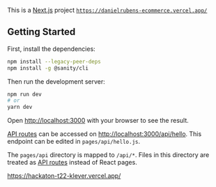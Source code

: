 This is a [Next.js](https://nextjs.org/) project [`https://danielrubens-ecommerce.vercel.app/`](https://danielrubens-ecommerce.vercel.app/)

## Getting Started

First, install the dependencies:

```bash
npm install --legacy-peer-deps
npm install -g @sanity/cli
```

Then run the development server:

```bash
npm run dev
# or
yarn dev
```

Open [http://localhost:3000](http://localhost:3000) with your browser to see the result.


[API routes](https://nextjs.org/docs/api-routes/introduction) can be accessed on [http://localhost:3000/api/hello](http://localhost:3000/api/hello). This endpoint can be edited in `pages/api/hello.js`.

The `pages/api` directory is mapped to `/api/*`. Files in this directory are treated as [API routes](https://nextjs.org/docs/api-routes/introduction) instead of React pages.

https://hackaton-t22-klever.vercel.app/
